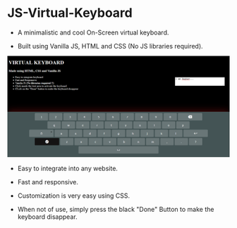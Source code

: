 # JS-Virtual-Keyboard

* A minimalistic and cool On-Screen virtual keyboard.

* Built using Vanilla JS, HTML and CSS (No JS libraries required).

<div align="center">
    <img src="https://github.com/raghavk16/JS-Virtual-Keyboard/blob/main/keyboard/keyboard_img.png" alt="Keyboard Screen SS" >
</div>

* Easy to integrate into any website.

* Fast and responsive.

* Customization is very easy using CSS.

* When not of use, simply press the black "Done" Button to make the keyboard disappear.